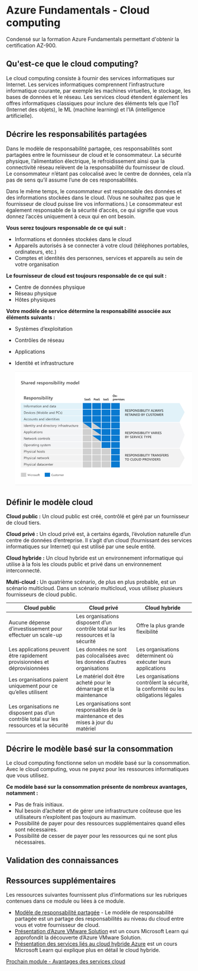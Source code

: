 [//]: # (title: Azure Fundamentals - Cloud computing)
[//]: # (description: Condensé de la formation Azure Fundamentals)
[//]: # (author: PhxDesign)
[//]: # (ms.author: jlgauthier)
[//]: # (ms.topic: Cloud computing)
[//]: # (ms.date: 01/15/2023)

# Azure Fundamentals - Cloud computing

Condensé sur la formation Azure Fundamentals permettant d'obtenir la certification AZ-900.

## Qu'est-ce que le cloud computing?

Le cloud computing consiste à fournir des services informatiques sur Internet. Les services informatiques comprennent l’infrastructure informatique courante, par exemple les machines virtuelles, le stockage, les bases de données et le réseau. Les services cloud étendent également les offres informatiques classiques pour inclure des éléments tels que l’IoT (Internet des objets), le ML (machine learning) et l’IA (intelligence artificielle).

## Décrire les responsabilités partagées

Dans le modèle de responsabilité partagée, ces responsabilités sont partagées entre le fournisseur de cloud et le consommateur. La sécurité physique, l’alimentation électrique, le refroidissement ainsi que la connectivité réseau relèvent de la responsabilité du fournisseur de cloud. Le consommateur n’étant pas colocalisé avec le centre de données, cela n’a pas de sens qu’il assume l’une de ces responsabilités.

Dans le même temps, le consommateur est responsable des données et des informations stockées dans le cloud. (Vous ne souhaitez pas que le fournisseur de cloud puisse lire vos informations.) Le consommateur est également responsable de la sécurité d’accès, ce qui signifie que vous donnez l’accès uniquement à ceux qui en ont besoin.

****Vous serez toujours responsable de ce qui suit :****

- Informations et données stockées dans le cloud
- Appareils autorisés à se connecter à votre cloud (téléphones portables, ordinateurs, etc.)
- Comptes et identités des personnes, services et appareils au sein de votre organisation

****Le fournisseur de cloud est toujours responsable de ce qui suit :****

- Centre de données physique
- Réseau physique
- Hôtes physiques

****Votre modèle de service détermine la responsabilité associée aux éléments suivants :****

- Systèmes d’exploitation
- Contrôles de réseau
- Applications
- Identité et infrastructure

    ![Tableau des responsabilités partagées](images/01-CC-SharedResponsabilityModel.png)

## Définir le modèle cloud

****Cloud public :**** Un cloud public est créé, contrôlé et géré par un fournisseur de cloud tiers.

****Cloud privé :**** Un cloud privé est, à certains égards, l’évolution naturelle d’un centre de données d’entreprise. Il s’agit d’un cloud (fournissant des services informatiques sur Internet) qui est utilisé par une seule entité.

****Cloud hybride :**** Un cloud hybride est un environnement informatique qui utilise à la fois les clouds public et privé dans un environnement interconnecté.

****Multi-cloud :**** Un quatrième scénario, de plus en plus probable, est un scénario multicloud. Dans un scénario multicloud, vous utilisez plusieurs fournisseurs de cloud public.

|Cloud public  |Cloud privé  |Cloud hybride  |
|---------|---------|---------|
|Aucune dépense d’investissement pour effectuer un scale-up|Les organisations disposent d’un contrôle total sur les ressources et la sécurité|Offre la plus grande flexibilité|
|Les applications peuvent être rapidement provisionnées et déprovisionnées|Les données ne sont pas colocalisées avec les données d’autres organisations|Les organisations déterminent où exécuter leurs applications|
|Les organisations paient uniquement pour ce qu’elles utilisent|Le matériel doit être acheté pour le démarrage et la maintenance|Les organisations contrôlent la sécurité, la conformité ou les obligations légales|
|Les organisations ne disposent pas d’un contrôle total sur les ressources et la sécurité|Les organisations sont responsables de la maintenance et des mises à jour du matériel|         |

## Décrire le modèle basé sur la consommation

Le cloud computing fonctionne selon un modèle basé sur la consommation. Avec le cloud computing, vous ne payez pour les ressources informatiques que vous utilisez.

****Ce modèle basé sur la consommation présente de nombreux avantages, notamment :****

- Pas de frais initiaux.
- Nul besoin d’acheter et de gérer une infrastructure coûteuse que les utilisateurs n’exploitent pas toujours au maximum.
- Possibilité de payer pour des ressources supplémentaires quand elles sont nécessaires.
- Possibilité de cesser de payer pour les ressources qui ne sont plus nécessaires.

## Validation des connaissances

## Ressources supplémentaires

Les ressources suivantes fournissent plus d’informations sur les rubriques contenues dans ce module ou liées à ce module.

- [Modèle de responsabilité partagée](https://learn.microsoft.com/fr-fr/azure/security/fundamentals/shared-responsibility) - Le modèle de responsabilité partagée est un partage des responsabilités au niveau du cloud entre vous et votre fournisseur de cloud.
- [Présentation d’Azure VMware Solution](https://learn.microsoft.com/fr-fr/training/modules/intro-azure-vmware-solution/) est un cours Microsoft Learn qui approfondit la découverte d’Azure VMware Solution.
- [Présentation des services liés au cloud hybride Azure](https://learn.microsoft.com/fr-fr/training/modules/intro-to-azure-hybrid-services/) est un cours Microsoft Learn qui explique plus en détail le cloud hybride.

[Prochain module - Avantages des services cloud](02-Avantages_des_services_cloud.md)
